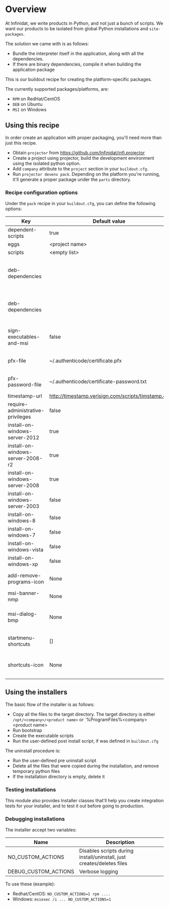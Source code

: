 Overview
========

At Infinidat, we write products in Python, and not just a bunch of scripts.
We want our products to be isolated from global Python installations and `site-packages`.

The solution we came with is as follows:

* Bundle the interpreter itself in the application, along with all the dependencies.
* If there are binary dependencies, compile it when building the application package

This is our buildout recipe for creating the platform-specific packages.

The currently supported packages/platforms, are:

* `RPM` on RedHat/CentOS
* `DEB` on Ubuntu
* `MSI` on Windows

Using this recipe
-----------------

In order create an application with proper packaging, you'll need more than just this recipe.

* Obtain `projector` from https://github.com/Infinidat/infi.projector
* Create a project using projector, build the development environment using the isolated python option.
* Add `company` attribute to the `project` section in your `buildout.cfg`.
* Run `projector devenv pack`. Depending on the platform you're running, it'll generate a proper package under the `parts` directory.


### Recipe configuration options

Under the `pack` recipe in your `buildout.cfg`, you can define the following options:

| Key                               | Default value                                      | Description                                                          |
| --------------------------------- | -------------------------------------------------- | -------------------------------------------------------------------- |
| dependent-scripts                 | true                                               |                                                                      |
| eggs                              | \<project name>                                    |                                                                      |
| scripts                           | \<empty list>                                      |                                                                      |
| deb-dependencies                  |                                                    | List of debian packages to be required prior installing your package |
| deb-dependencies                  |                                                    | List of debian packages to be required prior installing your package |
| sign-executables-and-msi          | false                                              | Digitally signed the MSI using Authenticode certificate              |
| pfx-file                          | ~/.authenticode/certificate.pfx                    | Absolute location of the certificate file                            |
| pfx-password-file                 | ~/.authenticode/certificate-password.txt           | Absolute locaton for the private txt of the certificate              |
| timestamp-url                     | http://timestamp.verisign.com/scripts/timstamp.dll | Timestamp server                                                     |
| require-administrative-privileges | false                                              |                                                                      |
| install-on-windows-server-2012    | true                                               |                                                                      |
| install-on-windows-server-2008-r2 | true                                               |                                                                      |
| install-on-windows-server-2008    | true                                               |                                                                      |
| install-on-windows-server-2003    | false                                              |                                                                      |
| install-on-windows-8              | false                                              |                                                                      |
| install-on-windows-7              | false                                              |                                                                      |
| install-on-windows-vista          | false                                              |                                                                      |
| install-on-windows-xp             | false                                              |                                                                      |
| add-remove-programs-icon          | None                                               | ICO file to use in the add/remove program applet                     |
| msi-banner-nmp                    | None                                               | Top banner                                                           |
| msi-dialog-bmp                    | None                                               | Background bitmap used on the welcome and completion dialogs         |
| startmenu-shortcuts               | []                                                 | ['shortcut_name' = 'executable_name', ...]                           |
| shortcuts-icon                    | None                                               | Icon file in EXE binary format to be used as icon for shortcuts      |

Using the installers
--------------------

The basic flow of the installer is as follows:

* Copy all the files to the target directory. The target directory is either `/opt/<company>/<product name>` or `%ProgramFiles%\<company>\<product name>
* Run bootstrap
* Create the executable scripts
* Run the user-defined post install script, if was defined in `buildout.cfg`

The uninstall procedure is:

* Run the user-defined pre uninstall script
* Delete all the files that were copied during the installation, and remove temporary python files
* If the installation directory is empty, delete it

### Testing installations

This module also provides Installer classes that'll help you create integration tests for your installer, and to test it out before going to production.

### Debugging installations

The installer accept two variables:

| Name                 | Description                                                           |
| -------------------- | --------------------------------------------------------------------- |
| NO_CUSTOM_ACTIONS    | Disables scripts during install/uninstall, just creates/deletes files |
| DEBUG_CUSTOM_ACTIONS | Verbose logging                                                       |

To use these (example):

* Redhat/CentOS: `NO_CUSTOM_ACTIONS=1 rpm ....`
* Windows: `msiexec /i ... NO_CUSTOM_ACTIONS=1`



